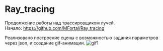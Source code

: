# Ray_tracing
Продолжение работы над трассировщиком лучей.  
Начало: https://github.com/MFortal/Ray_tracing  

Реализовано построение сцены с возможностью задания параметров через json, и создание gif-анимации.
![gif1](https://user-images.githubusercontent.com/38141171/60730662-5131e280-9f4e-11e9-9450-f7974a9b220e.gif)
